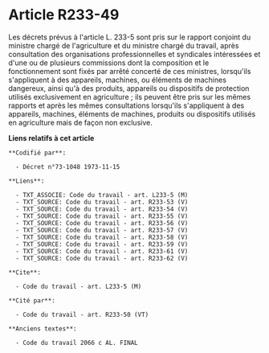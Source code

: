 # Article R233-49

Les décrets prévus à l'article L. 233-5 sont pris sur le rapport conjoint du ministre chargé de l'agriculture et du ministre
chargé du travail, après consultation des organisations professionnelles et syndicales intéressées et d'une ou de plusieurs
commissions dont la composition et le fonctionnement sont fixés par arrêté concerté de ces ministres, lorsqu'ils s'appliquent
à des appareils, machines, ou éléments de machines dangereux, ainsi qu'à des produits, appareils ou dispositifs de protection
utilisés exclusivement en agriculture ; ils peuvent être pris sur les mêmes rapports et après les mêmes consultations
lorsqu'ils s'appliquent à des appareils, machines, éléments de machines, produits ou dispositifs utilisés en agriculture mais
de façon non exclusive.

**Liens relatifs à cet article**

	**Codifié par**:

	  - Décret n°73-1048 1973-11-15

	**Liens**:

	  - TXT_ASSOCIE: Code du travail - art. L233-5 (M)
	  - TXT_SOURCE: Code du travail - art. R233-53 (V)
	  - TXT_SOURCE: Code du travail - art. R233-54 (V)
	  - TXT_SOURCE: Code du travail - art. R233-55 (V)
	  - TXT_SOURCE: Code du travail - art. R233-56 (V)
	  - TXT_SOURCE: Code du travail - art. R233-57 (V)
	  - TXT_SOURCE: Code du travail - art. R233-58 (V)
	  - TXT_SOURCE: Code du travail - art. R233-59 (V)
	  - TXT_SOURCE: Code du travail - art. R233-61 (V)
	  - TXT_SOURCE: Code du travail - art. R233-62 (V)

	**Cite**:

	  - Code du travail - art. L233-5 (M)

	**Cité par**:

	  - Code du travail - art. R233-50 (VT)

	**Anciens textes**:

	  - Code du travail 2066 c AL. FINAL
